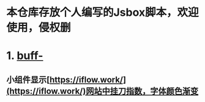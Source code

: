 # 本仓库存放个人编写的Jsbox脚本，欢迎使用，侵权删
# 1. [buff-](./buffindex.js)
## 小组件显示[https://iflow.work/](https://iflow.work/)网站中挂刀指数，字体颜色渐变
